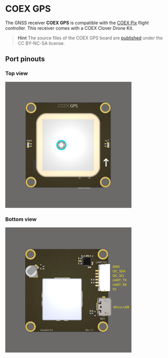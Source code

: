 # COEX GPS

The GNSS receiver **COEX GPS** is compatible with the [COEX Pix](coex_pix.md) flight controller. This receiver comes with a COEX Clover Drone Kit.

> **Hint** The source files of the COEX GPS board are [published](https://github.com/CopterExpress/hardware/tree/master/COEX%20GPS) under the CC BY-NC-SA license.

## Port pinouts

### Top view

<img src="../assets/coex_gps/coex-gps-top.png" width=400 class=zoom>

### Bottom view

<img src="../assets/coex_gps/coex-gps-bottom.png" width=400 class=zoom>
